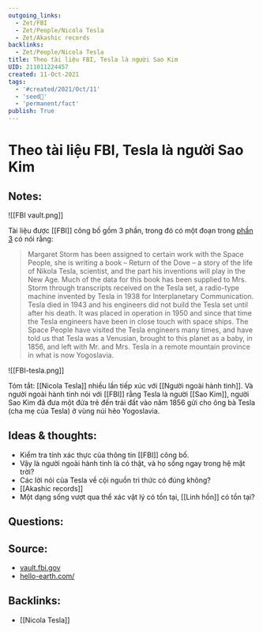 ```yaml
---
outgoing_links:
  - Zet/FBI
  - Zet/People/Nicola Tesla
  - Zet/Akashic records
backlinks:
  - Zet/People/Nicola Tesla
title: Theo tài liệu FBI, Tesla là người Sao Kim
UID: 211011224457
created: 11-Oct-2021
tags:
  - '#created/2021/Oct/11'
  - 'seed🥜'
  - 'permanent/fact'
publish: True
---
```

# Theo tài liệu FBI, Tesla là người Sao Kim

## Notes:

![[FBI vault.png]]

Tài liệu được [[FBI]] công bố gồm 3 phần, trong đó có một đoạn trong [phần 3](https://vault.fbi.gov/nikola-tesla/Nikola%20Tesla%20Part%2003%20of%2003/view) có nói rằng:


> Margaret Storm has been assigned to certain work with the Space People, she is writing a book – Return of the Dove – a story of the life of Nikola Tesla, scientist, and the part his inventions will play in the New Age. Much of the data for this book has been supplied to Mrs. Storm through transcripts received on the Tesla set, a radio-type machine invented by Tesla in 1938 for Interplanetary Communication. Tesla died in 1943 and his engineers did not build the Tesla set until after his death. It was placed in operation in 1950 and since that time the Tesla engineers have been in close touch with space ships. The Space People have visited the Tesla engineers many times, and have told us that Tesla was a Venusian, brought to this planet as a baby, in 1856, and left with Mr. and Mrs. Tesla in a remote mountain province in what is now Yogoslavia.

![[FBI-tesla.png]]

Tóm tắt: [[Nicola Tesla]] nhiều lần tiếp xúc với [[Người ngoài hành tinh]]. Và người ngoài hành tinh nói với [[FBI]] rằng Tesla là người [[Sao Kim]], người Sao Kim đã đưa một đứa trẻ đến trái đất vào năm 1856 gửi cho ông bà Tesla (cha mẹ của Tesla) ở vùng núi hẻo  Yogoslavia.

## Ideas & thoughts:
- Kiểm tra tính xác thực của thông tin [[FBI]] công bố.
- Vậy là người ngoài hành tinh là có thật, và họ sống ngay trong hệ mặt trời?
- Các lời nói của Tesla về cội nguồn tri thức có đúng không?
- [[Akashic records]]
- Một dạng sống vượt qua thể xác vật lý có tồn tại, [[Linh hồn]] có tồn tại?

## Questions:

## Source:
- [vault.fbi.gov](https://vault.fbi.gov/nikola-tesla)
- [hello-earth.com/](https://hello-earth.com/)
## Backlinks:
- [[Nicola Tesla]]
